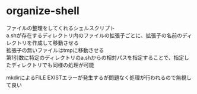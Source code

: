 # organize-shell
ファイルの整理をしてくれるシェルスクリプト  
a.shが存在するディレクトリ内のファイルの拡張子ごとに、拡張子の名前のディレクトリを作成して移動させる  
拡張子の無いファイルはtmpに移動させる  
第1引数に特定のディレクトリのa.shからの相対パスを指定することで、指定したディレクトリでも同様の処理が可能  

mkdirによるFILE EXISTエラーが発生するが問題なく処理が行われるので無視して良い
